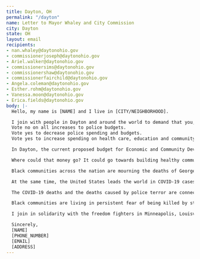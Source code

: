 ```yaml
---
title: Dayton, OH
permalink: "/dayton"
name: Letter to Mayor Whaley and City Commission
city: Dayton
state: OH
layout: email
recipients:
- nan.whaley@daytonohio.gov
- commissionerjoseph@daytonohio.gov
- Ariel.walker@daytonohio.gov
- commissionersims@daytonohio.gov
- commissionershaw@daytonohio.gov
- commissionerfairchild@daytonohio.gov
- Angela.coleman@daytonohio.gov
- Esther.rohm@daytonohio.gov
- Vanessa.moon@daytonohio.gov
- Erica.fields@daytonohio.gov
body: |-
  Hello, my name is [NAME] and I live in [CITY/NEIGHBORHOOD].

  I join with people in Dayton and around the world to demand that you, our local officials, will:
  Vote no on all increases to police budgets.
  Vote yes to decrease police spending and budgets.
  Vote yes to increase spending on health care, education and community programs that keep us safe.

  In Dayton, the current proposed budget for Economic and Community Development is $23,051,900 (a near $500,000 decrease from 2019). Our proposed budget for Justice is $66,557,400. I am asking you to stand in solidarity with your community by decreasing the budget for Justice in 2021 and redistributing those funds.

  Where could that money go? It could go towards building healthy communities, to the health of our elders and children,to neighborhood infrastructure, to education, to childcare, to support a vibrant Black future. The possibilities are endless.

  Black communities across the nation are mourning the deaths of George Floyd, tortured to death by Minneapolis police; Ahmaud Arbery, a jogger who was killed while running in a residential neighborhood in Brunswick, Georgia; Breonna Taylor, an EMT killed while asleep in her bed in Louisville, KY; Dreasjon Reed in Indianapolis; and Tony McDade in Tallahassee. Their names are added to a devastatingly long list of Black people who have been killed at the hands of vigilantes or law enforcement. Not to mention the others whose names we don’t yet know, and may never know since they were killed without a camera recording it.

  At the same time, the United States leads the world in COVID-19 cases. So far, more than 100,000 people — enough to fill a football stadium– have perished from the virus,with over one million cases confirmed, and those numbers don’t reflect all the people dying from virus-related illnesses. Black people are suffering disproportionately from COVID-19, four times more likely to die than their white neighbors. It is important to state this within the context of the scourge of anti-Black police terror and the resulting uprisings taking place across the U.S.

  The COVID-19 deaths and the deaths caused by police terror are connected and consequential to each other. The United States does not have a national healthcare system. Instead, we have the largest military budget in the world, and some of the most well-funded and militarized police departments in the world, too. Policing and militarization overwhelmingly dominate the bulk of national and local budgets. In fact, police and military funding has increased every single year since 1973, and at the same time, funding for public health decreased every year, crystallized most recently when the Trump administration eliminated the US Pandemic Response Team in 2018, citing “costs.”

  Black communities are living in persistent fear of being killed by state authorities like police, immigration agents or even white vigilantes who are emboldened by state actors. According to the Urban Institute, in 1977, state and local governments spent $60 billion on police and corrections . In 2017, they spent $194 billion. A 220 percent increase. Despite continued profiling, harassment, terror and killing of Black communities, local and federal decision-makers continue to invest in the police, which leaves Black people vulnerable and our communities no safer.

  I join in solidarity with the freedom fighters in Minneapolis, Louisville, and across the United States. And I call for the end to police terror.

  Sincerely,
  [NAME]
  [PHONE_NUMBER]
  [EMAIL]
  [ADDRESS]
---
```


